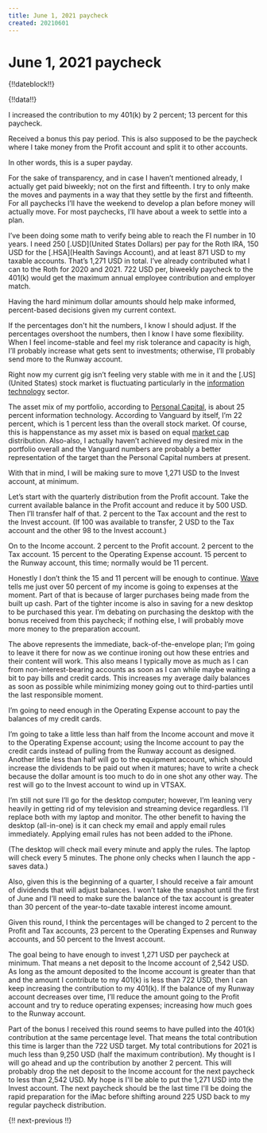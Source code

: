 ```yaml
---
title: June 1, 2021 paycheck
created: 20210601
---
```


# June 1, 2021 paycheck

{!!dateblock!!}

{!!data!!}

I increased the contribution to my 401(k) by 2 percent; 13 percent for this paycheck.

Received a bonus this pay period. This is also supposed to be the paycheck where I take money from the Profit account and split it to other accounts.

In other words, this is a super payday.

For the sake of transparency, and in case I haven’t mentioned already, I actually get paid biweekly; not on the first and fifteenth. I try to only make the moves and payments in a way that they settle by the first and fifteenth. For all paychecks I’ll have the weekend to develop a plan before money will actually move. For most paychecks, I’ll have about a week to settle into a plan.

I’ve been doing some math to verify being able to reach the FI number in 10 years. I need 250 [.USD](United States Dollars) per pay for the Roth IRA, 150 USD for the [.HSA](Health Savings Account), and at least 871 USD to my taxable accounts. That’s 1,271 USD in total. I’ve already contributed what I can to the Roth for 2020 and 2021. 722 USD per, biweekly paycheck to the 401(k) would get the maximum annual employee contribution and employer match.

Having the hard minimum dollar amounts should help make informed, percent-based decisions given my current context.

If the percentages don't hit the numbers, I know I should adjust. If the percentages overshoot the numbers, then I know I have some flexibility. When I feel income-stable and feel my risk tolerance and capacity is high, I’ll probably increase what gets sent to investments; otherwise, I’ll probably send more to the Runway account.

Right now my current gig isn’t feeling very stable with me in it and the [.US](United States) stock market is fluctuating particularly in the [information technology](https://finance.yahoo.com/news/investors-eye-inflation-seasonally-weaker-101005191.html?j=987392&sfmc_sub=466063440&l=83_HTML&u=24848245&mid=7295435&jb=5527&utm_source=sfmc&utm_term=fleeing&utm_content=482468&utm_id=263dbc5d-d4c4-40d3-8d3c-4f4683ab546b&sfmc_activityid=31da9b20-5814-4030-906f-b042b02817a7&utm_medium=email&utm_campaign=MM_5.21.21) sector.

The asset mix of my portfolio, according to [Personal Capital](https://www.personalcapital.com), is about 25 percent information technology. According to Vanguard by itself, I’m 22 percent, which is 1 percent less than the overall stock market. Of course, this is happenstance as my asset mix is based on equal [market cap](/finances/investment-policy/) distribution. Also-also, I actually haven’t achieved my desired mix in the portfolio overall and the Vanguard numbers are probably a better representation of the target than the Personal Capital numbers at present.

With that in mind, I will be making sure to move 1,271 USD to the Invest account, at minimum.

Let’s start with the quarterly distribution from the Profit account. Take the current available balance in the Profit account and reduce it by 500 USD. Then I’ll transfer half of that. 2 percent to the Tax account and the rest to the Invest account. (If 100 was available to transfer, 2 USD to the Tax account and the other 98 to the Invest account.)

On to the Income account. 2 percent to the Profit account. 2 percent to the Tax account. 15 percent to the Operating Expense account. 15 percent to the Runway account, this time; normally would be 11 percent.

Honestly I don’t think the 15 and 11 percent will be enough to continue. [Wave](https://www.waveapps.com) tells me just over 50 percent of my income is going to expenses at the moment. Part of that is because of larger purchases being made from the built up cash. Part of the tighter income is also in saving for a new desktop to be purchased this year. I’m debating on purchasing the desktop with the bonus received from this paycheck; if nothing else, I will probably move more money to the preparation account.

The above represents the immediate, back-of-the-envelope plan; I’m going to leave it there for now as we continue ironing out how these entries and their content will work. This also means I typically move as much as I can from non-interest-bearing accounts as soon as I can while maybe waiting a bit to pay bills and credit cards. This increases my average daily balances as soon as possible while minimizing money going out to third-parties until the last responsible moment.

I’m going to need enough in the Operating Expense account to pay the balances of my credit cards.

I’m going to take a little less than half from the Income account and move it to the Operating Expense account; using the Income account to pay the credit cards instead of pulling from the Runway account as designed. Another little less than half will go to the equipment account, which should increase the dividends to be paid out when it matures; have to write a check because the dollar amount is too much to do in one shot any other way. The rest will go to the Invest account to wind up in VTSAX.

I’m still not sure I’ll go for the desktop computer; however, I’m leaning very heavily in getting rid of my television and streaming device regardless. I’ll replace both with my laptop and monitor. The other benefit to having the desktop (all-in-one) is it can check my email and apply email rules immediately. Applying email rules has not been added to the iPhone.

(The desktop will check mail every minute and apply the rules. The laptop will check every 5 minutes. The phone only checks when I launch the app - saves data.)

Also, given this is the beginning of a quarter, I should receive a fair amount of dividends that will adjust balances. I won’t take the snapshot until the first of June and I’ll need to make sure the balance of the tax account is greater than 30 percent of the year-to-date taxable interest income amount.

Given this round, I think the percentages will be changed to 2 percent to the Profit and Tax accounts, 23 percent to the Operating Expenses and Runway accounts, and 50 percent to the Invest account.

The goal being to have enough to invest 1,271 USD per paycheck at minimum. That means a net deposit to the Income account of 2,542 USD. As long as the amount deposited to the Income account is greater than that and the amount I contribute to my 401(k) is less than 722 USD, then I can keep increasing the contribution to my 401(k). If the balance of my Runway account decreases over time, I’ll reduce the amount going to the Profit account and try to reduce operating expenses; increasing how much goes to the Runway account.

Part of the bonus I received this round seems to have pulled into the 401(k) contribution at the same percentage level. That means the total contribution this time is larger than the 722 USD target. My total contributions for 2021 is much less than 9,250 USD (half the maximum contribution). My thought is I will go ahead and up the contribution by another 2 percent. This will probably drop the net deposit to the Income account for the next paycheck to less than 2,542 USD. My hope is I'll be able to put the 1,271 USD into the Invest account. The next paycheck should be the last time I'll be doing the rapid preparation for the iMac before shifting around 225 USD back to my regular paycheck distribution.

{!! next-previous !!}
